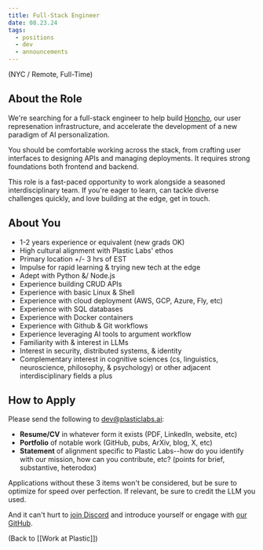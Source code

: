 ```yaml
---
title: Full-Stack Engineer
date: 08.23.24
tags:
  - positions
  - dev
  - announcements
---
```

(NYC / Remote, Full-Time)

## About the Role
We're searching for a full-stack engineer to help build [Honcho](https://honcho.dev), our user represenation infrastructure, and accelerate the development of a new paradigm of AI personalization.

You should be comfortable working across the stack, from crafting user interfaces to designing APIs and managing deployments. It requires strong foundations both frontend and backend. 

This role is a fast-paced opportunity to work alongside a seasoned interdisciplinary team. If you're eager to learn, can tackle diverse challenges quickly, and love building at the edge, get in touch.

## About You
- 1-2 years experience or equivalent (new grads OK)
- High cultural alignment with Plastic Labs' ethos
- Primary location +/- 3 hrs of EST
- Impulse for rapid learning & trying new tech at the edge
- Adept with Python &/ Node.js
- Experience building CRUD APIs
- Experience with basic Linux & Shell
- Experience with cloud deployment (AWS, GCP, Azure, Fly, etc)
- Experience with SQL databases
- Experience with Docker containers
- Experience with Github & Git workflows
- Experience leveraging AI tools to argument workflow
- Familiarity with & interest in LLMs
- Interest in security, distributed systems, & identity
- Complementary interest in cognitive sciences (cs, linguistics, neuroscience, philosophy, & psychology) or other adjacent interdisciplinary fields a plus

## How to Apply
Please send the following to dev@plasticlabs.ai:
- **Resume/CV** in whatever form it exists (PDF, LinkedIn, website, etc)
- **Portfolio** of notable work (GitHub, pubs, ArXiv, blog, X, etc)
- **Statement** of alignment specific to Plastic Labs--how do you identify with our mission, how can you contribute, etc? (points for brief, substantive, heterodox)

Applications without these 3 items won't be considered, but be sure to optimize for speed over perfection. If relevant, be sure to credit the LLM you used.

And it can't hurt to [join Discord](https://discord.gg/plasticlabs) and introduce yourself or engage with [our GitHub](https://github.com/plastic-labs).


(Back to [[Work at Plastic]])